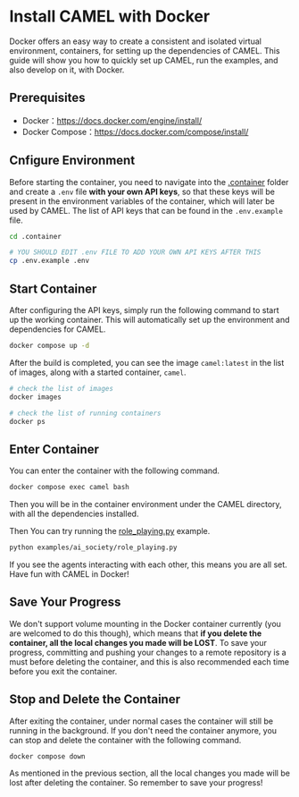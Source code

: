 # Install CAMEL with Docker

Docker offers an easy way to create a consistent and isolated virtual
environment, containers, for setting up the dependencies of CAMEL. This guide
will show you how to quickly set up CAMEL, run the examples, and also
develop on it, with Docker.

## Prerequisites
- Docker：https://docs.docker.com/engine/install/
- Docker Compose：https://docs.docker.com/compose/install/

## Cnfigure Environment
Before starting the container, you need to navigate into the
[.container](../.container) folder and create a `.env` file **with your own 
API 
keys**, so that these keys will be present in the environment variables of 
the container, which will later be used by CAMEL. The list of API keys that 
can be found in the `.env.example` file.

```bash
cd .container

# YOU SHOULD EDIT .env FILE TO ADD YOUR OWN API KEYS AFTER THIS
cp .env.example .env
```

## Start Container
After configuring the API keys, simply run the following command to start 
up the working container. This will automatically set up the environment and
dependencies for CAMEL.

```bash
docker compose up -d
```

After the build is completed, you can see the image `camel:latest` in the list
of images, along with a started container, `camel`.

```bash
# check the list of images
docker images

# check the list of running containers
docker ps
```

## Enter Container
You can enter the container with the following command.

```bash
docker compose exec camel bash
```

Then you will be in the container environment under the CAMEL directory, with
all the dependencies installed.

Then You can try running the 
[role_playing.py](../examples/ai_society/role_playing.py)
example.

```bash
python examples/ai_society/role_playing.py
```

If you see the agents interacting with each other, this means you are all set.
Have fun with CAMEL in Docker!

## Save Your Progress
We don't support volume mounting in the Docker container currently (you are 
welcomed to do this though), which means that **if you delete the 
container, all the local changes you made will be LOST**. To save your
progress, committing and pushing your changes to a remote repository is a 
must before deleting the container, and this is also recommended each time 
before you exit the container.

## Stop and Delete the Container
After exiting the container, under normal cases the container will still be 
running in the background. If you don't need the container anymore, you can 
stop and delete the container with the following command.

```bash
docker compose down
```

As mentioned in the previous section, all the local changes you made will be
lost after deleting the container. So remember to save your progress!


